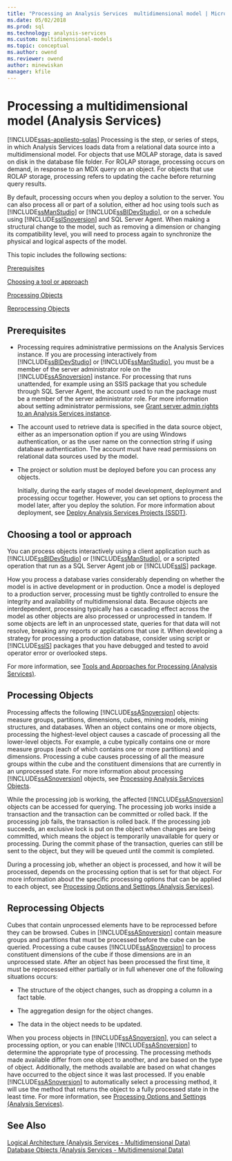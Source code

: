 ```yaml
---
title: "Processing an Analysis Services  multidimensional model | Microsoft Docs"
ms.date: 05/02/2018
ms.prod: sql
ms.technology: analysis-services
ms.custom: multidimensional-models
ms.topic: conceptual
ms.author: owend
ms.reviewer: owend
author: minewiskan
manager: kfile
---
```

# Processing a multidimensional model (Analysis Services)
[!INCLUDE[ssas-appliesto-sqlas](../../includes/ssas-appliesto-sqlas.md)]
  Processing is the step, or series of steps, in which Analysis Services loads data from a relational data source into a multidimensional model. For objects that use MOLAP storage, data is saved on disk in the database file folder. For ROLAP storage, processing occurs on demand, in response to an MDX query on an object. For objects that use ROLAP storage, processing refers to updating the cache before returning query results.  
  
 By default, processing occurs when you deploy a solution to the server. You can also process all or part of a solution, either ad hoc using tools such as [!INCLUDE[ssManStudio](../../includes/ssmanstudio-md.md)] or [!INCLUDE[ssBIDevStudio](../../includes/ssbidevstudio-md.md)], or on a schedule using [!INCLUDE[ssISnoversion](../../includes/ssisnoversion-md.md)] and SQL Server Agent. When making a structural change to the model, such as removing a dimension or changing its compatibility level, you will need to process again to synchronize the physical and logical aspects of the model.  
  
 This topic includes the following sections:  
  
 [Prerequisites](#bkmk_prereq)  
  
 [Choosing a tool or approach](#bkmk_tool)  
  
 [Processing Objects](#bkmk_proc)  
  
 [Reprocessing Objects](#bkmk_reproc)  
  
##  <a name="bkmk_prereq"></a> Prerequisites  
  
-   Processing requires administrative permissions on the Analysis Services instance. If you are processing interactively from [!INCLUDE[ssBIDevStudio](../../includes/ssbidevstudio-md.md)] or [!INCLUDE[ssManStudio](../../includes/ssmanstudio-md.md)], you must be a member of the server administrator role on the [!INCLUDE[ssASnoversion](../../includes/ssasnoversion-md.md)] instance. For processing that runs unattended, for example using an SSIS package that you schedule through SQL Server Agent, the account used to run the package must be a member of the server administrator role. For more information about setting administrator permissions, see [Grant server admin rights to an  Analysis Services instance](../../analysis-services/instances/grant-server-admin-rights-to-an-analysis-services-instance.md).  
  
-   The account used to retrieve data is specified in the data source object, either as an impersonation option if you are using Windows authentication, or as the user name on the connection string if using database authentication. The account must have read permissions on relational data sources used by the model.  
  
-   The project or solution must be deployed before you can process any objects.  
  
     Initially, during the early stages of model development, deployment and processing occur together. However, you can set options to process the model later, after you deploy the solution. For more information about deployment, see [Deploy Analysis Services Projects &#40;SSDT&#41;](../../analysis-services/multidimensional-models/deploy-analysis-services-projects-ssdt.md).  
  
##  <a name="bkmk_tool"></a> Choosing a tool or approach  
 You can process objects interactively using a client application such as [!INCLUDE[ssBIDevStudio](../../includes/ssbidevstudio-md.md)] or [!INCLUDE[ssManStudio](../../includes/ssmanstudio-md.md)], or a scripted operation that run as a SQL Server Agent job or [!INCLUDE[ssIS](../../includes/ssis-md.md)] package.  
  
 How you process a database varies considerably depending on whether the model is in active development or in production. Once a model is deployed to a production server, processing must be tightly controlled to ensure the integrity and availability of multidimensional data. Because objects are interdependent, processing typically has a cascading effect across the model as other objects are also processed or unprocessed in tandem. If some objects are left in an unprocessed state, queries for that data will not resolve, breaking any reports or applications that use it. When developing a strategy for processing a production database, consider using script or [!INCLUDE[ssIS](../../includes/ssis-md.md)] packages that you have debugged and tested to avoid operator error or overlooked steps.  
  
 For more information, see [Tools and Approaches for Processing &#40;Analysis Services&#41;](../../analysis-services/multidimensional-models/tools-and-approaches-for-processing-analysis-services.md).  
  
##  <a name="bkmk_proc"></a> Processing Objects  
 Processing affects the following [!INCLUDE[ssASnoversion](../../includes/ssasnoversion-md.md)] objects: measure groups, partitions, dimensions, cubes, mining models, mining structures, and databases. When an object contains one or more objects, processing the highest-level object causes a cascade of processing all the lower-level objects. For example, a cube typically contains one or more measure groups (each of which contains one or more partitions) and dimensions. Processing a cube causes processing of all the measure groups within the cube and the constituent dimensions that are currently in an unprocessed state. For more information about processing [!INCLUDE[ssASnoversion](../../includes/ssasnoversion-md.md)] objects, see [Processing Analysis Services Objects](../../analysis-services/multidimensional-models/processing-analysis-services-objects.md).  
  
 While the processing job is working, the affected [!INCLUDE[ssASnoversion](../../includes/ssasnoversion-md.md)] objects can be accessed for querying. The processing job works inside a transaction and the transaction can be committed or rolled back. If the processing job fails, the transaction is rolled back. If the processing job succeeds, an exclusive lock is put on the object when changes are being committed, which means the object is temporarily unavailable for query or processing. During the commit phase of the transaction, queries can still be sent to the object, but they will be queued until the commit is completed.  
  
 During a processing job, whether an object is processed, and how it will be processed, depends on the processing option that is set for that object. For more information about the specific processing options that can be applied to each object, see [Processing Options and Settings &#40;Analysis Services&#41;](../../analysis-services/multidimensional-models/processing-options-and-settings-analysis-services.md).  
  
##  <a name="bkmk_reproc"></a> Reprocessing Objects  
 Cubes that contain unprocessed elements have to be reprocessed before they can be browsed. Cubes in [!INCLUDE[ssASnoversion](../../includes/ssasnoversion-md.md)] contain measure groups and partitions that must be processed before the cube can be queried. Processing a cube causes [!INCLUDE[ssASnoversion](../../includes/ssasnoversion-md.md)] to process constituent dimensions of the cube if those dimensions are in an unprocessed state. After an object has been processed the first time, it must be reprocessed either partially or in full whenever one of the following situations occurs:  
  
-   The structure of the object changes, such as dropping a column in a fact table.  
  
-   The aggregation design for the object changes.  
  
-   The data in the object needs to be updated.  
  
 When you process objects in [!INCLUDE[ssASnoversion](../../includes/ssasnoversion-md.md)], you can select a processing option, or you can enable [!INCLUDE[ssASnoversion](../../includes/ssasnoversion-md.md)] to determine the appropriate type of processing. The processing methods made available differ from one object to another, and are based on the type of object. Additionally, the methods available are based on what changes have occurred to the object since it was last processed. If you enable [!INCLUDE[ssASnoversion](../../includes/ssasnoversion-md.md)] to automatically select a processing method, it will use the method that returns the object to a fully processed state in the least time. For more information, see [Processing Options and Settings &#40;Analysis Services&#41;](../../analysis-services/multidimensional-models/processing-options-and-settings-analysis-services.md).  
  
## See Also  
 [Logical Architecture &#40;Analysis Services - Multidimensional Data&#41;](../../analysis-services/multidimensional-models/olap-logical/understanding-microsoft-olap-logical-architecture.md)   
 [Database Objects &#40;Analysis Services - Multidimensional Data&#41;](../../analysis-services/multidimensional-models/olap-logical/database-objects-analysis-services-multidimensional-data.md)  
  
  
